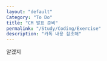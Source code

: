 ```yaml
---
layout: "default"
Category: "To Do"
title: "CM 발표 준비"
permalink: "/Study/Coding/Exercise"
description: "카톡 내용 참조해"
---
```


알겠지
